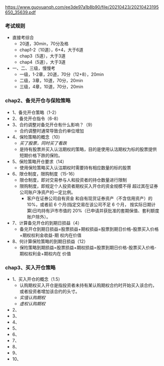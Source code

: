 https://www.guoyuanqh.com/ee3de97a1b8b90/file/20210423/20210423195650_35639.pdf

### 考试规则

+ 直接考综合
  + 20道，30min，70分及格
  + chap1-2（10道），6+4，大于6道
  + chap3（5道），大于3道
  + chap4（5道），大于3道
+ 一、二、三级，慢慢考
  + 一级，1-2章，20道，70分（12+8），20min
  + 二级，3章，10道，70分，20min
  + 三级，4章，10道，70分，20min

### chap2、备兑开仓与保险策略

+ 1、备兑开仓策略（1-2）
+ 2、备兑开仓指令（6-8）
+ 3、合约调整对备兑开仓有什么影响？（9）
  + 合约调整时通常导致合约单位增加
+ 4、保险策略的概念（10）
  + *买了股票，同时买了看跌*
  + 是持有股票并买入认沽期权的策略，目的是使用认沽期权为标的股票提供短期价格下跌的保险。
+ 5、保险策略开仓要求（14）
  + 使用保险策略买入认沽期权时需要持有相应数量的标的股票
+ 6、限仓制度，限购制度（15-16）
  + 限仓制度，即对交易参与人和投资者的持仓数量进行限制
  + 限购制度，即规定个人投资者期权买入开仓的资金规模不得 超过其在证券公司账户净资产的一定比例。
    + 客户在证券公司自有资金 和自有现货证券资产（不含信用资产）的 10%，或者前 6 个月(指定交易在该公司不足 6 个月， 按实际日期计算)日均持有沪市市值的 20%（已申请并获批准的套期保值、套利额度账户除外）。
+ 7、计算备兑开仓的到期日损益（4）
  + 备兑开仓到期日损益=股票损益+期权损益=股票到期日价格-股票买入价格+期权权利金收益-期 权内在价值
+ 8、何计算保险策略的到期日损益（12）
  + 保险策略到期损益=股票损益+期权损益=股票到期日价格-股票买入价格-期权权利金+期权内在 价值 

### chap3、买入开仓策略

+ 1、买入开仓的概念（1.5）
  + 认购期权买入开仓是指投资者未持有某认购期权合约时开始买入该合约，或者投资者增加该合约的头寸。
  + *实值认购期权*
  + *虚权认购期权*
+ 2、
+ 3、
+ 4、
+ 5、
+ 6、
+ 7、
+ 8、
+ 9、
+ 10、